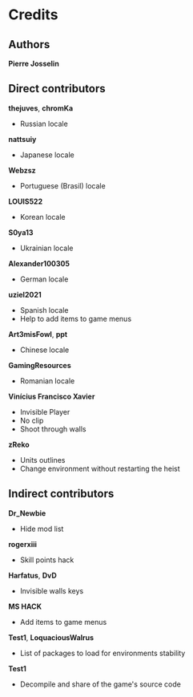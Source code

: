 # Credits

## Authors

**Pierre Josselin**

## Direct contributors

**thejuves**, **chromKa**

- Russian locale

**nattsuiy**

- Japanese locale

**Webzsz**

- Portuguese (Brasil) locale

**LOUIS522**

- Korean locale

**S0ya13**

- Ukrainian locale

**Alexander100305**

- German locale

**uziel2021**

- Spanish locale
- Help to add items to game menus

**Art3misFowl**, **ppt**

- Chinese locale

**GamingResources**

- Romanian locale

**Vinícius Francisco Xavier**

- Invisible Player
- No clip
- Shoot through walls

**zReko**

- Units outlines    
- Change environment without restarting the heist

## Indirect contributors

**Dr_Newbie**

- Hide mod list

**rogerxiii**

- Skill points hack

**Harfatus**, **DvD**

- Invisible walls keys

**MS HACK**

- Add items to game menus

**Test1**, **LoquaciousWalrus**

- List of packages to load for environments stability

**Test1**

- Decompile and share of the game's source code
